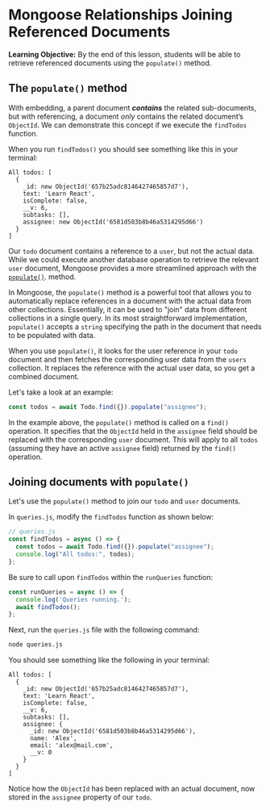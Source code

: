 <h1>
  <span class="headline">Mongoose Relationships</span>
  <span class="subhead">Joining Referenced Documents</span>
</h1>

**Learning Objective:** By the end of this lesson, students will be able to retrieve referenced documents using the `populate()` method.

## The `populate()` method

With embedding, a parent document ***contains*** the related sub-documents, but with referencing, a document *only* contains the related document’s `ObjectId`. We can demonstrate this concept if we execute the `findTodos` function.

When you run `findTodos()` you should see something like this in your terminal:

```plaintext
All todos: [
  {
    _id: new ObjectId('657b25adc8146427465857d7'),
    text: 'Learn React',
    isComplete: false,
    __v: 6,
    subtasks: [],
    assignee: new ObjectId('6581d503b8b46a5314295d66')
  }
]
```

Our `todo` document contains a reference to a `user`, but not the actual data. While we could execute another database operation to retrieve the relevant `user` document, Mongoose provides a more streamlined approach with the [`populate()`](https://mongoosejs.com/docs/populate.html#population). method.

In Mongoose, the `populate()` method is a powerful tool that allows you to automatically replace references in a document with the actual data from other collections. Essentially, it can be used to "join" data from different collections in a single query. In its most straightforward implementation, `populate()` accepts a `string` specifying the path in the document that needs to be populated with data.

When you use `populate()`, it looks for the user reference in your `todo` document and then fetches the corresponding user data from the `users` collection. It replaces the reference with the actual user data, so you get a combined document.

Let's take a look at an example:

```javascript
const todos = await Todo.find({}).populate("assignee");
```

In the example above, the `populate()` method is called on a `find()` operation. It specifies that the `ObjectId` held in the `assignee` field should be replaced with the corresponding `user` document. This will apply to all `todos` (assuming they have an active `assignee` field) returned by the `find()` operation.

## Joining documents with `populate()`

Let's use the `populate()` method to join our `todo` and `user` documents.

In `queries.js`, modify the `findTodos` function as shown below:

```javascript
// queries.js
const findTodos = async () => {
  const todos = await Todo.find({}).populate("assignee");
  console.log("All todos:", todos);
};
```

Be sure to call upon `findTodos` within the `runQueries` function:

```javascript
const runQueries = async () => {
  console.log('Queries running.');
  await findTodos();
};
```

Next, run the `queries.js` file with the following command:

```bash
node queries.js
```

You should see something like the following in your terminal:

```plaintext
All todos: [
  {
    _id: new ObjectId('657b25adc8146427465857d7'),
    text: 'Learn React',
    isComplete: false,
    __v: 6,
    subtasks: [],
    assignee: {
      _id: new ObjectId('6581d503b8b46a5314295d66'),
      name: 'Alex',
      email: 'alex@mail.com',
      __v: 0
    }
  }
]
```

Notice how the `ObjectId` has been replaced with an actual document, now stored in the `assignee` property of our `todo`.
